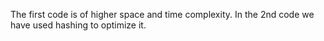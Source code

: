 ​The first code is of higher space and time complexity.
In the 2nd code we have used hashing to optimize it.
